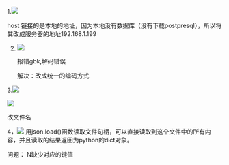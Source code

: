 1.![](C:\Users\ryin\AppData\Roaming\marktext\images\2023-03-15-08-51-16-image.png)

host 链接的是本地的地址，因为本地没有数据库（没有下载postpresql），所以将其改成服务器的地址192.168.1.199

2. ![](C:\Users\ryin\AppData\Roaming\marktext\images\2023-03-15-08-56-54-image.png)
   
   报错gbk,解码错误
   
   解决：改成统一的编码方式

3.![](C:\Users\ryin\AppData\Roaming\marktext\images\2023-03-15-09-00-44-image.png)

![](C:\Users\ryin\AppData\Roaming\marktext\images\2023-03-15-09-01-32-image.png)

改文件名

4，![](C:\Users\ryin\AppData\Roaming\marktext\images\2023-03-15-09-22-58-image.png) 用json.load()函数读取文件句柄，可以直接读取到这个文件中的所有内容，并且读取的结果返回为python的dict对象。

问题： N缺少对应的键值 


